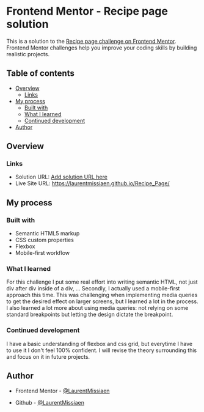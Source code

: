 # Frontend Mentor - Recipe page solution

This is a solution to the [Recipe page challenge on Frontend Mentor](https://www.frontendmentor.io/challenges/recipe-page-KiTsR8QQKm). Frontend Mentor challenges help you improve your coding skills by building realistic projects.

## Table of contents

- [Overview](#overview)
  - [Links](#links)
- [My process](#my-process)
  - [Built with](#built-with)
  - [What I learned](#what-i-learned)
  - [Continued development](#continued-development)
- [Author](#author)

## Overview

### Links

- Solution URL: [Add solution URL here](https://your-solution-url.com)
- Live Site URL: https://laurentmissiaen.github.io/Recipe_Page/

## My process

### Built with

- Semantic HTML5 markup
- CSS custom properties
- Flexbox
- Mobile-first workflow

### What I learned

For this challenge I put some real effort into writing semantic HTML, not just div after div inside of a div, ...
Secondly, I actually used a mobile-first approach this time. This was challenging when implementing media queries to get the
desired effect on larger screens, but I learned a lot in the process.
I also learned a lot more about using media queries: not relying on some standard breakpoints but letting the design dictate
the breakpoint.

### Continued development

I have a basic understanding of flexbox and css grid, but everytime I have to use it I don't feel 100% confident. I will revise the theory
surrounding this and focus on it in future projects.

## Author

- Frontend Mentor - [@LaurentMissiaen](https://www.frontendmentor.io/profile/LaurentMissiaen)

- Github - [@LaurentMissiaen](https://github.com/LaurentMissiaen)
